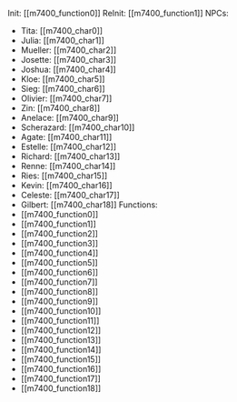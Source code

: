Init: [[m7400_function0]]
ReInit: [[m7400_function1]]
NPCs:
- Tita: [[m7400_char0]]
- Julia: [[m7400_char1]]
- Mueller: [[m7400_char2]]
- Josette: [[m7400_char3]]
- Joshua: [[m7400_char4]]
- Kloe: [[m7400_char5]]
- Sieg: [[m7400_char6]]
- Olivier: [[m7400_char7]]
- Zin: [[m7400_char8]]
- Anelace: [[m7400_char9]]
- Scherazard: [[m7400_char10]]
- Agate: [[m7400_char11]]
- Estelle: [[m7400_char12]]
- Richard: [[m7400_char13]]
- Renne: [[m7400_char14]]
- Ries: [[m7400_char15]]
- Kevin: [[m7400_char16]]
- Celeste: [[m7400_char17]]
- Gilbert: [[m7400_char18]]
Functions:
- [[m7400_function0]]
- [[m7400_function1]]
- [[m7400_function2]]
- [[m7400_function3]]
- [[m7400_function4]]
- [[m7400_function5]]
- [[m7400_function6]]
- [[m7400_function7]]
- [[m7400_function8]]
- [[m7400_function9]]
- [[m7400_function10]]
- [[m7400_function11]]
- [[m7400_function12]]
- [[m7400_function13]]
- [[m7400_function14]]
- [[m7400_function15]]
- [[m7400_function16]]
- [[m7400_function17]]
- [[m7400_function18]]
